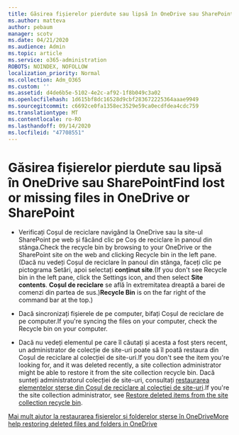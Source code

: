```yaml
---
title: Găsirea fișierelor pierdute sau lipsă în OneDrive sau SharePoint
ms.author: matteva
author: pebaum
manager: scotv
ms.date: 04/21/2020
ms.audience: Admin
ms.topic: article
ms.service: o365-administration
ROBOTS: NOINDEX, NOFOLLOW
localization_priority: Normal
ms.collection: Adm_O365
ms.custom: ''
ms.assetid: d4de6b5e-5102-4e2c-af92-1f8b049c3a02
ms.openlocfilehash: 1d615bf8dc16528d9cbf283672225364aaae9949
ms.sourcegitcommit: c6692ce0fa1358ec3529e59ca0ecdfdea4cdc759
ms.translationtype: MT
ms.contentlocale: ro-RO
ms.lasthandoff: 09/14/2020
ms.locfileid: "47708551"
---
```

# <a name="find-lost-or-missing-files-in-onedrive-or-sharepoint"></a><span data-ttu-id="797c7-102">Găsirea fișierelor pierdute sau lipsă în OneDrive sau SharePoint</span><span class="sxs-lookup"><span data-stu-id="797c7-102">Find lost or missing files in OneDrive or SharePoint</span></span>

- <span data-ttu-id="797c7-103">Verificați Coșul de reciclare navigând la OneDrive sau la site-ul SharePoint pe web și făcând clic pe Coș de reciclare în panoul din stânga.</span><span class="sxs-lookup"><span data-stu-id="797c7-103">Check the recycle bin by browsing to your OneDrive or the SharePoint site on the web and clicking Recycle bin in the left pane.</span></span> <span data-ttu-id="797c7-104">(Dacă nu vedeți Coșul de reciclare în panoul din stânga, faceți clic pe pictograma Setări, apoi selectați **conținut site**.</span><span class="sxs-lookup"><span data-stu-id="797c7-104">(If you don't see Recycle bin in the left pane, click the Settings icon, and then select **Site contents**.</span></span> <span data-ttu-id="797c7-105">**Coșul de reciclare** se află în extremitatea dreaptă a barei de comenzi din partea de sus.)</span><span class="sxs-lookup"><span data-stu-id="797c7-105">**Recycle Bin** is on the far right of the command bar at the top.)</span></span> 
    
- <span data-ttu-id="797c7-106">Dacă sincronizați fișierele de pe computer, bifați Coșul de reciclare de pe computer.</span><span class="sxs-lookup"><span data-stu-id="797c7-106">If you're syncing the files on your computer, check the Recycle bin on your computer.</span></span> 
    
- <span data-ttu-id="797c7-107">Dacă nu vedeți elementul pe care îl căutați și acesta a fost șters recent, un administrator de colecție de site-uri poate să îl poată restaura din Coșul de reciclare al colecției de site-uri.</span><span class="sxs-lookup"><span data-stu-id="797c7-107">If you don't see the item you're looking for, and it was deleted recently, a site collection administrator might be able to restore it from the site collection recycle bin.</span></span> <span data-ttu-id="797c7-108">Dacă sunteți administratorul colecției de site-uri, consultați [restaurarea elementelor șterse din Coșul de reciclare al colecției de site-uri](https://go.microsoft.com/fwlink/?linkid=866439).</span><span class="sxs-lookup"><span data-stu-id="797c7-108">If you're the site collection administrator, see [Restore deleted items from the site collection recycle bin](https://go.microsoft.com/fwlink/?linkid=866439).</span></span>
    
[<span data-ttu-id="797c7-109">Mai mult ajutor la restaurarea fișierelor și folderelor șterse în OneDrive</span><span class="sxs-lookup"><span data-stu-id="797c7-109">More help restoring deleted files and folders in OneDrive</span></span>](https://go.microsoft.com/fwlink/?linkid=872872)
  


